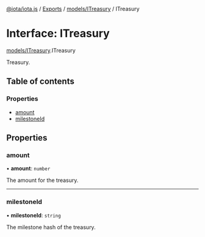 [@iota/iota.js](../README.md) / [Exports](../modules.md) / [models/ITreasury](../modules/models_itreasury.md) / ITreasury

# Interface: ITreasury

[models/ITreasury](../modules/models_itreasury.md).ITreasury

Treasury.

## Table of contents

### Properties

- [amount](models_itreasury.itreasury.md#amount)
- [milestoneId](models_itreasury.itreasury.md#milestoneid)

## Properties

### amount

• **amount**: `number`

The amount for the treasury.

___

### milestoneId

• **milestoneId**: `string`

The milestone hash of the treasury.
